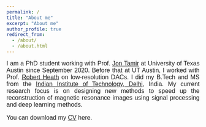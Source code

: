 ```yaml
---
permalink: /
title: "About me"
excerpt: "About me"
author_profile: true
redirect_from: 
  - /about/
  - /about.html
---
```


<font face="helvetica" size="3"><p align="justify">I am a PhD student working with Prof. <a href="http://users.ece.utexas.edu/~jtamir/">Jon Tamir</a> at University of Texas Austin since September 2020. Before that at UT Austin, I worked with Prof. 
 <a href="https://scholar.google.com/citations?user=17Ko8Q0AAAAJ&hl=en&oi=ao">Robert Heath</a> on low-resolution DACs.
I did my B.Tech and MS from the <a href="https://home.iitd.ac.in/"> Indian Institute of Technology, Delhi</a>, India. 
My current research focus is on designing new methods to speed up the reconstruction of magnetic resonance images using signal processing and deep learning methods. 

<!-- To Do:- add a paragraph explaining more of your research. Think about bringing the current research paragraph from the research page to this about page. Right now I am saturated with working on this website. Will look at this website at some later point of time.


 -->


<font face="helvetica" size="3"><p align="justify">You can download my <a href="http://sidharthkumar10500.github.io/files/Sidharth_Kumar_Resume.pdf" target="_blank">CV</a> here.</p></font>